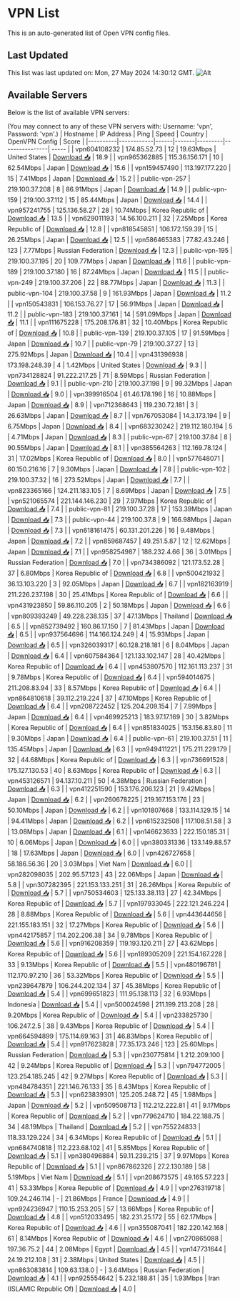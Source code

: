 # VPN List

This is an auto-generated list of Open VPN config files.

## Last Updated

This list was last updated on: Mon, 27 May 2024 14:30:12 GMT.
![Alt](https://repobeats.axiom.co/api/embed/186b98318ef1479477931607c1ad7d823f12451f.svg "Repobeats analytics image")

## Available Servers

Below is the list of available VPN servers:

(You may connect to any of these VPN servers with: Username: 'vpn', Password: 'vpn'.)
| Hostname | IP Address | Ping | Speed | Country | OpenVPN Config | Score |
|----------|------------|------|-------|---------|----------------| ----- |
| vpn604108232 | 174.85.52.73 | 12 | 19.63Mbps | United States | [Download 📥](./configs/server_0_US.ovpn) | 18.9 |
| vpn965362885 | 115.36.156.171 | 10 | 62.54Mbps | Japan | [Download 📥](./configs/server_1_JP.ovpn) | 15.6 |
| vpn159457490 | 113.197.177.220 | 15 | 7.41Mbps | Japan | [Download 📥](./configs/server_2_JP.ovpn) | 15.2 |
| public-vpn-257 | 219.100.37.208 | 8 | 86.91Mbps | Japan | [Download 📥](./configs/server_3_JP.ovpn) | 14.9 |
| public-vpn-159 | 219.100.37.112 | 15 | 85.44Mbps | Japan | [Download 📥](./configs/server_4_JP.ovpn) | 14.4 |
| vpn957241755 | 125.136.58.27 | 28 | 10.74Mbps | Korea Republic of | [Download 📥](./configs/server_5_KR.ovpn) | 13.5 |
| vpn629011193 | 14.56.100.211 | 32 | 7.25Mbps | Korea Republic of | [Download 📥](./configs/server_6_KR.ovpn) | 12.8 |
| vpn818545851 | 106.172.159.39 | 15 | 26.25Mbps | Japan | [Download 📥](./configs/server_7_JP.ovpn) | 12.5 |
| vpn586465383 | 77.82.43.246 | 123 | 7.77Mbps | Russian Federation | [Download 📥](./configs/server_8_RU.ovpn) | 12.3 |
| public-vpn-195 | 219.100.37.195 | 20 | 109.77Mbps | Japan | [Download 📥](./configs/server_9_JP.ovpn) | 11.6 |
| public-vpn-189 | 219.100.37.180 | 16 | 87.24Mbps | Japan | [Download 📥](./configs/server_10_JP.ovpn) | 11.5 |
| public-vpn-249 | 219.100.37.206 | 22 | 88.77Mbps | Japan | [Download 📥](./configs/server_11_JP.ovpn) | 11.3 |
| public-vpn-104 | 219.100.37.58 | 9 | 161.93Mbps | Japan | [Download 📥](./configs/server_12_JP.ovpn) | 11.2 |
| vpn150543831 | 106.153.76.27 | 17 | 56.91Mbps | Japan | [Download 📥](./configs/server_13_JP.ovpn) | 11.2 |
| public-vpn-183 | 219.100.37.161 | 14 | 591.09Mbps | Japan | [Download 📥](./configs/server_14_JP.ovpn) | 11.1 |
| vpn111675228 | 175.208.176.81 | 32 | 10.40Mbps | Korea Republic of | [Download 📥](./configs/server_15_KR.ovpn) | 10.8 |
| public-vpn-139 | 219.100.37.105 | 17 | 91.59Mbps | Japan | [Download 📥](./configs/server_16_JP.ovpn) | 10.7 |
| public-vpn-79 | 219.100.37.27 | 13 | 275.92Mbps | Japan | [Download 📥](./configs/server_17_JP.ovpn) | 10.4 |
| vpn431396938 | 173.198.248.39 | 4 | 1.42Mbps | United States | [Download 📥](./configs/server_18_US.ovpn) | 9.3 |
| vpn734128824 | 91.222.217.25 | 71 | 8.59Mbps | Russian Federation | [Download 📥](./configs/server_19_RU.ovpn) | 9.1 |
| public-vpn-210 | 219.100.37.198 | 9 | 99.32Mbps | Japan | [Download 📥](./configs/server_20_JP.ovpn) | 9.0 |
| vpn399916504 | 61.46.178.196 | 16 | 10.88Mbps | Japan | [Download 📥](./configs/server_21_JP.ovpn) | 8.9 |
| vpn712368643 | 119.230.72.181 | 3 | 26.63Mbps | Japan | [Download 📥](./configs/server_22_JP.ovpn) | 8.7 |
| vpn767053084 | 14.3.173.194 | 9 | 6.75Mbps | Japan | [Download 📥](./configs/server_23_JP.ovpn) | 8.4 |
| vpn683230242 | 219.112.180.194 | 5 | 4.71Mbps | Japan | [Download 📥](./configs/server_24_JP.ovpn) | 8.3 |
| public-vpn-67 | 219.100.37.84 | 8 | 90.55Mbps | Japan | [Download 📥](./configs/server_25_JP.ovpn) | 8.1 |
| vpn385564263 | 112.169.78.124 | 31 | 17.02Mbps | Korea Republic of | [Download 📥](./configs/server_26_KR.ovpn) | 8.0 |
| vpn577648071 | 60.150.216.16 | 7 | 9.30Mbps | Japan | [Download 📥](./configs/server_27_JP.ovpn) | 7.8 |
| public-vpn-102 | 219.100.37.32 | 16 | 273.52Mbps | Japan | [Download 📥](./configs/server_28_JP.ovpn) | 7.7 |
| vpn823365166 | 124.211.183.105 | 7 | 8.69Mbps | Japan | [Download 📥](./configs/server_29_JP.ovpn) | 7.5 |
| vpn521065574 | 221.144.146.230 | 29 | 7.97Mbps | Korea Republic of | [Download 📥](./configs/server_30_KR.ovpn) | 7.4 |
| public-vpn-81 | 219.100.37.28 | 17 | 153.39Mbps | Japan | [Download 📥](./configs/server_31_JP.ovpn) | 7.3 |
| public-vpn-44 | 219.100.37.8 | 9 | 166.98Mbps | Japan | [Download 📥](./configs/server_32_JP.ovpn) | 7.3 |
| vpn618161475 | 60.131.201.226 | 16 | 9.48Mbps | Japan | [Download 📥](./configs/server_33_JP.ovpn) | 7.2 |
| vpn859687457 | 49.251.5.87 | 12 | 12.62Mbps | Japan | [Download 📥](./configs/server_34_JP.ovpn) | 7.1 |
| vpn958254987 | 188.232.4.66 | 36 | 3.01Mbps | Russian Federation | [Download 📥](./configs/server_35_RU.ovpn) | 7.0 |
| vpn734386092 | 121.173.52.28 | 37 | 6.80Mbps | Korea Republic of | [Download 📥](./configs/server_36_KR.ovpn) | 6.8 |
| vpn500421932 | 36.13.103.220 | 3 | 92.05Mbps | Japan | [Download 📥](./configs/server_37_JP.ovpn) | 6.7 |
| vpn182163919 | 211.226.237.198 | 30 | 25.41Mbps | Korea Republic of | [Download 📥](./configs/server_38_KR.ovpn) | 6.6 |
| vpn431923850 | 59.86.110.205 | 2 | 50.18Mbps | Japan | [Download 📥](./configs/server_39_JP.ovpn) | 6.6 |
| vpn809393249 | 49.228.238.135 | 37 | 47.13Mbps | Thailand | [Download 📥](./configs/server_40_TH.ovpn) | 6.5 |
| vpn852739492 | 160.86.17.150 | 7 | 81.43Mbps | Japan | [Download 📥](./configs/server_41_JP.ovpn) | 6.5 |
| vpn937564696 | 114.166.124.249 | 4 | 15.93Mbps | Japan | [Download 📥](./configs/server_42_JP.ovpn) | 6.5 |
| vpn326039317 | 60.128.218.181 | 6 | 8.04Mbps | Japan | [Download 📥](./configs/server_43_JP.ovpn) | 6.4 |
| vpn607584364 | 121.133.102.147 | 28 | 40.42Mbps | Korea Republic of | [Download 📥](./configs/server_44_KR.ovpn) | 6.4 |
| vpn453807570 | 112.161.113.237 | 31 | 9.78Mbps | Korea Republic of | [Download 📥](./configs/server_45_KR.ovpn) | 6.4 |
| vpn594014675 | 211.208.83.94 | 33 | 8.57Mbps | Korea Republic of | [Download 📥](./configs/server_46_KR.ovpn) | 6.4 |
| vpn864810618 | 39.112.219.224 | 37 | 47.10Mbps | Korea Republic of | [Download 📥](./configs/server_47_KR.ovpn) | 6.4 |
| vpn208722452 | 125.204.209.154 | 7 | 7.99Mbps | Japan | [Download 📥](./configs/server_48_JP.ovpn) | 6.4 |
| vpn469925213 | 183.97.17.169 | 30 | 3.82Mbps | Korea Republic of | [Download 📥](./configs/server_49_KR.ovpn) | 6.4 |
| vpn851834025 | 153.156.83.80 | 11 | 9.30Mbps | Japan | [Download 📥](./configs/server_50_JP.ovpn) | 6.4 |
| public-vpn-61 | 219.100.37.51 | 11 | 135.45Mbps | Japan | [Download 📥](./configs/server_51_JP.ovpn) | 6.3 |
| vpn949411221 | 175.211.229.179 | 32 | 44.68Mbps | Korea Republic of | [Download 📥](./configs/server_52_KR.ovpn) | 6.3 |
| vpn736691528 | 175.127.130.53 | 40 | 8.63Mbps | Korea Republic of | [Download 📥](./configs/server_53_KR.ovpn) | 6.3 |
| vpn453126571 | 94.137.10.211 | 50 | 4.38Mbps | Russian Federation | [Download 📥](./configs/server_54_RU.ovpn) | 6.3 |
| vpn412251590 | 153.176.206.123 | 21 | 9.42Mbps | Japan | [Download 📥](./configs/server_55_JP.ovpn) | 6.2 |
| vpn260678225 | 219.167.153.176 | 23 | 50.10Mbps | Japan | [Download 📥](./configs/server_56_JP.ovpn) | 6.2 |
| vpn101807668 | 133.114.129.15 | 14 | 94.41Mbps | Japan | [Download 📥](./configs/server_57_JP.ovpn) | 6.2 |
| vpn615232508 | 117.108.51.58 | 3 | 13.08Mbps | Japan | [Download 📥](./configs/server_58_JP.ovpn) | 6.1 |
| vpn146623633 | 222.150.185.31 | 10 | 6.06Mbps | Japan | [Download 📥](./configs/server_59_JP.ovpn) | 6.0 |
| vpn380331336 | 133.149.88.57 | 18 | 17.63Mbps | Japan | [Download 📥](./configs/server_60_JP.ovpn) | 6.0 |
| vpn426727658 | 58.186.56.36 | 20 | 3.03Mbps | Viet Nam | [Download 📥](./configs/server_61_VN.ovpn) | 6.0 |
| vpn282098035 | 202.95.57.123 | 43 | 22.06Mbps | Japan | [Download 📥](./configs/server_62_JP.ovpn) | 5.8 |
| vpn307282395 | 221.153.133.251 | 31 | 26.26Mbps | Korea Republic of | [Download 📥](./configs/server_63_KR.ovpn) | 5.7 |
| vpn750534603 | 125.133.38.113 | 27 | 42.34Mbps | Korea Republic of | [Download 📥](./configs/server_64_KR.ovpn) | 5.7 |
| vpn197933045 | 222.121.246.224 | 28 | 8.88Mbps | Korea Republic of | [Download 📥](./configs/server_65_KR.ovpn) | 5.6 |
| vpn443644656 | 221.155.183.151 | 32 | 17.27Mbps | Korea Republic of | [Download 📥](./configs/server_66_KR.ovpn) | 5.6 |
| vpn442175857 | 114.202.206.38 | 34 | 9.78Mbps | Korea Republic of | [Download 📥](./configs/server_67_KR.ovpn) | 5.6 |
| vpn916208359 | 119.193.120.211 | 27 | 43.62Mbps | Korea Republic of | [Download 📥](./configs/server_68_KR.ovpn) | 5.6 |
| vpn189305209 | 221.154.167.228 | 33 | 9.13Mbps | Korea Republic of | [Download 📥](./configs/server_69_KR.ovpn) | 5.5 |
| vpn480196781 | 112.170.97.210 | 36 | 53.32Mbps | Korea Republic of | [Download 📥](./configs/server_70_KR.ovpn) | 5.5 |
| vpn239647879 | 106.244.202.134 | 37 | 45.38Mbps | Korea Republic of | [Download 📥](./configs/server_71_KR.ovpn) | 5.4 |
| vpn699651823 | 111.95.138.113 | 32 | 6.93Mbps | Indonesia | [Download 📥](./configs/server_72_ID.ovpn) | 5.4 |
| vpn500024598 | 211.199.213.208 | 28 | 9.20Mbps | Korea Republic of | [Download 📥](./configs/server_73_KR.ovpn) | 5.4 |
| vpn233825730 | 106.247.2.5 | 38 | 9.43Mbps | Korea Republic of | [Download 📥](./configs/server_74_KR.ovpn) | 5.4 |
| vpn664594899 | 175.114.69.163 | 31 | 46.83Mbps | Korea Republic of | [Download 📥](./configs/server_75_KR.ovpn) | 5.4 |
| vpn917623828 | 77.35.173.246 | 123 | 25.60Mbps | Russian Federation | [Download 📥](./configs/server_76_RU.ovpn) | 5.3 |
| vpn230775814 | 1.212.209.100 | 42 | 9.24Mbps | Korea Republic of | [Download 📥](./configs/server_77_KR.ovpn) | 5.3 |
| vpn794772005 | 123.254.185.245 | 42 | 9.27Mbps | Korea Republic of | [Download 📥](./configs/server_78_KR.ovpn) | 5.3 |
| vpn484784351 | 221.146.76.133 | 35 | 8.43Mbps | Korea Republic of | [Download 📥](./configs/server_79_KR.ovpn) | 5.3 |
| vpn623839301 | 125.205.248.72 | 45 | 1.98Mbps | Japan | [Download 📥](./configs/server_80_JP.ovpn) | 5.2 |
| vpn509508713 | 112.212.222.81 | 41 | 9.17Mbps | Korea Republic of | [Download 📥](./configs/server_81_KR.ovpn) | 5.2 |
| vpn779624710 | 184.22.188.75 | 34 | 48.19Mbps | Thailand | [Download 📥](./configs/server_82_TH.ovpn) | 5.2 |
| vpn755224833 | 118.33.129.224 | 34 | 6.34Mbps | Korea Republic of | [Download 📥](./configs/server_83_KR.ovpn) | 5.1 |
| vpn684740818 | 112.223.68.102 | 41 | 5.85Mbps | Korea Republic of | [Download 📥](./configs/server_84_KR.ovpn) | 5.1 |
| vpn380496884 | 59.11.239.215 | 37 | 9.97Mbps | Korea Republic of | [Download 📥](./configs/server_85_KR.ovpn) | 5.1 |
| vpn867862326 | 27.2.130.189 | 58 | 5.19Mbps | Viet Nam | [Download 📥](./configs/server_86_VN.ovpn) | 5.1 |
| vpn208673575 | 49.165.57.223 | 41 | 53.33Mbps | Korea Republic of | [Download 📥](./configs/server_87_KR.ovpn) | 4.9 |
| vpn276319718 | 109.24.246.114 | - | 21.86Mbps | France | [Download 📥](./configs/server_88_FR.ovpn) | 4.9 |
| vpn924236947 | 110.15.253.205 | 57 | 13.66Mbps | Korea Republic of | [Download 📥](./configs/server_89_KR.ovpn) | 4.8 |
| vpn512033495 | 182.231.25.172 | 55 | 62.17Mbps | Korea Republic of | [Download 📥](./configs/server_90_KR.ovpn) | 4.6 |
| vpn355087041 | 182.220.142.168 | 61 | 8.14Mbps | Korea Republic of | [Download 📥](./configs/server_91_KR.ovpn) | 4.6 |
| vpn270865088 | 197.36.75.2 | 44 | 2.08Mbps | Egypt | [Download 📥](./configs/server_92_EG.ovpn) | 4.5 |
| vpn147731644 | 24.19.212.108 | 31 | 2.38Mbps | United States | [Download 📥](./configs/server_93_US.ovpn) | 4.5 |
| vpn863083814 | 109.63.138.0 | - | 3.64Mbps | Russian Federation | [Download 📥](./configs/server_94_RU.ovpn) | 4.1 |
| vpn925554642 | 5.232.188.81 | 35 | 1.93Mbps | Iran (ISLAMIC Republic Of) | [Download 📥](./configs/server_95_IR.ovpn) | 4.0 |
